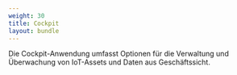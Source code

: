```yaml
---
weight: 30
title: Cockpit
layout: bundle
---
```

Die Cockpit-Anwendung umfasst Optionen für die Verwaltung und Überwachung von IoT-Assets und Daten aus Geschäftssicht.